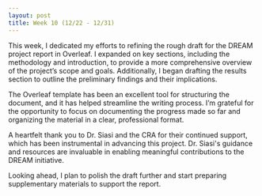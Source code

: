 ```yaml
---
layout: post
title: Week 10 (12/22 - 12/31)
---
```


This week, I dedicated my efforts to refining the rough draft for the DREAM project report in Overleaf. I expanded on key sections, including the methodology and introduction, to provide a more comprehensive overview of the project’s scope and goals. Additionally, I began drafting the results section to outline the preliminary findings and their implications.

The Overleaf template has been an excellent tool for structuring the document, and it has helped streamline the writing process. I’m grateful for the opportunity to focus on documenting the progress made so far and organizing the material in a clear, professional format.

A heartfelt thank you to Dr. Siasi and the CRA for their continued support, which has been instrumental in advancing this project. Dr. Siasi's guidance and resources are invaluable in enabling meaningful contributions to the DREAM initiative.

Looking ahead, I plan to polish the draft further and start preparing supplementary materials to support the report.

